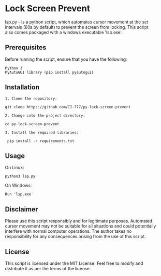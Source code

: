 # Lock Screen Prevent

lsp.py - is a python script, which automates cursor movement at the set intervals (60s by default) to prevent the screen from locking. This script also comes packaged with a windows executable 'lsp.exe'.

## Prerequisites

Before running the script, ensure that you have the following:

    Python 3
    PyAutoGUI library (pip install pyautogui)

## Installation

    1. Clone the repository:

    git clone https://github.com/II-777/py-lock-screen-prevent

    2. Change into the project directory:

    cd py-lock-screen-prevent

    3. Install the required libraries:

     pip install -r requirements.txt

## Usage

On Linux:
```shell
python3 lsp.py
```

On Windows:
```
Run 'lsp.exe'
```

## Disclaimer

Please use this script responsibly and for legitimate purposes. Automated cursor movement may not be suitable for all situations and could potentially interfere with normal computer operations. The author takes no responsibility for any consequences arising from the use of this script.

## License

This script is licensed under the MIT License. Feel free to modify and distribute it as per the terms of the license.
